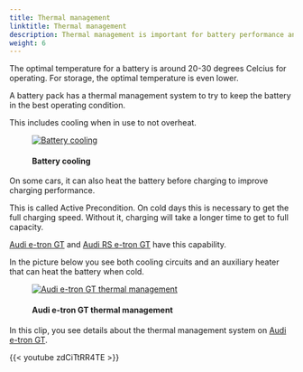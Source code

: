 ```yaml
---
title: Thermal management 
linktitle: Thermal management 
description: Thermal management is important for battery performance and health
weight: 6
---
```

<!-- markdownlint-disable MD033 -->
The optimal temperature for a battery is around 20-30 degrees Celcius for operating. For storage, the optimal temperature is even lower.

A battery pack has a thermal management system to try to keep the battery in the best operating condition.

This includes cooling when in use to not overheat.

<figure>
    <a href="https://media.electrichasgoneaudi.net/multimedia/technology/battery/thermalmanagement/batterycooling_1.jpg">
        <img src="https://media.electrichasgoneaudi.net/multimedia/technology/battery/thermalmanagement/batterycooling_1.jpg"
        alt="Battery cooling" title="Battery cooling">
    </a>
    <figcaption><h4>Battery cooling</h4></figcaption>
</figure>

On some cars, it can also heat the battery before charging to improve charging performance.

This is called Active Precondition. On cold days this is necessary to get the full charging speed. Without it, charging will take a longer time to get to full capacity.

[Audi e-tron GT](../../../models/e-tron-gt/) and [Audi RS e-tron GT](../../../models/e-tron-gt/) have this capability.

In the picture below you see both cooling circuits and an auxiliary heater that can heat the battery when cold.

<figure>
    <a href="https://media.electrichasgoneaudi.net/multimedia/technology/battery/thermalmanagement/thermal_management.jpg">
        <img src="https://media.electrichasgoneaudi.net/multimedia/technology/battery/thermalmanagement/thermal_managements.jpg"
        alt="Audi e-tron GT thermal management" title="Audi e-tron GT thermal management">
    </a>
    <figcaption><h4>Audi e-tron GT thermal management</h4></figcaption>
</figure>

In this clip, you see details about the thermal management system on [Audi e-tron GT](/models/e-tron-gt).

{{< youtube zdCiTtRR4TE >}}
